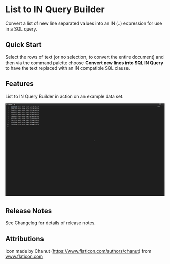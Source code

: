 # List to IN Query Builder

Convert a list of new line separated values into an IN (..) expression for use in a SQL query.

## Quick Start

Select the rows of text (or no selection, to convert the entire document) and then via the command palette choose __Convert new lines into SQL IN Query__ to have the text replaced with an IN compatible SQL clause.

## Features

List to IN Query Builder in action on an example data set.

![Convert to Table](images/demo.gif)

## Release Notes

See Changelog for details of release notes.

## Attributions
Icon made by Chanut (https://www.flaticon.com/authors/chanut) from www.flaticon.com
